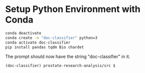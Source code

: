 # Setup Python Environment with Conda

```sh
conda deactivate
conda create -n "doc-classifier" python=3
conda activate doc-classifier
pip install pandas tqdm Bio chardet
```

The prompt should now have the string "doc-classifier" in it.

```
(doc-classifier) prostate-research-analysis/src $
```


